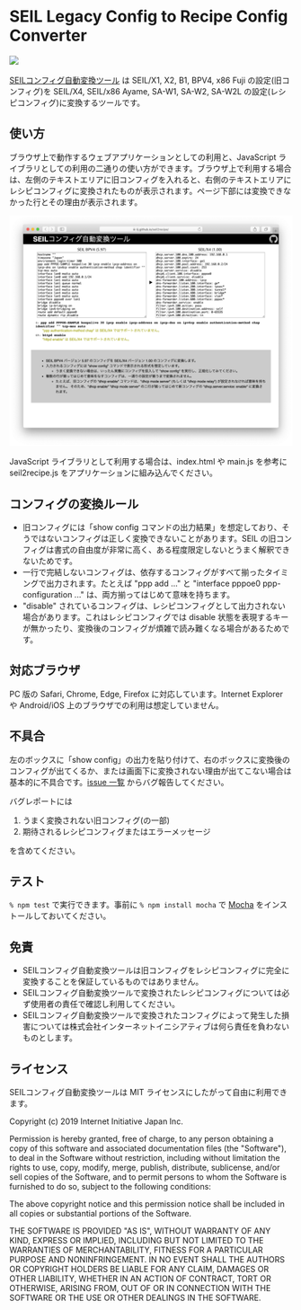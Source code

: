 # SEIL Legacy Config to Recipe Config Converter
![](https://github.com/iij/seil2recipe/workflows/test/badge.svg)

[SEILコンフィグ自動変換ツール](https://iij.github.io/seil2recipe/) は SEIL/X1, X2, B1, BPV4, x86 Fuji の設定(旧コンフィグ)を SEIL/X4, SEIL/x86 Ayame, SA-W1, SA-W2, SA-W2L の設定(レシピコンフィグ)に変換するツールです。


## 使い方
ブラウザ上で動作するウェブアプリケーションとしての利用と、JavaScript ライブラリとしての利用の二通りの使い方ができます。ブラウザ上で利用する場合は、左側のテキストエリアに旧コンフィグを入れると、右側のテキストエリアにレシピコンフィグに変換されたものが表示されます。ページ下部には変換できなかった行とその理由が表示されます。

![screenshot](/screenshot.png)

JavaScript ライブラリとして利用する場合は、index.html や main.js を参考に seil2recipe.js をアプリケーションに組み込んでください。


## コンフィグの変換ルール

 - 旧コンフィグには「show config コマンドの出力結果」を想定しており、そうではないコンフィグは正しく変換できないことがあります。SEIL の旧コンフィグは書式の自由度が非常に高く、ある程度限定しないとうまく解釈できないためです。
 - 一行で完結しないコンフィグは、依存するコンフィグがすべて揃ったタイミングで出力されます。たとえば "ppp add ..." と "interface pppoe0 ppp-configuration ..." は、両方揃ってはじめて意味を持ちます。
 - "disable" されているコンフィグは、レシピコンフィグとして出力されない場合があります。これはレシピコンフィグでは disable 状態を表現するキーが無かったり、変換後のコンフィグが煩雑で読み難くなる場合があるためです。


## 対応ブラウザ
PC 版の Safari, Chrome, Edge, Firefox に対応しています。Internet Explorer や Android/iOS 上のブラウザでの利用は想定していません。


## 不具合
左のボックスに「show config」の出力を貼り付けて、右のボックスに変換後のコンフィグが出てくるか、または画面下に変換されない理由が出てこない場合は基本的に不具合です。[issue 一覧](https://github.com/iij/seil2recipe/issues) からバグ報告してください。

バグレポートには

  1. うまく変換されない旧コンフィグ(の一部)
  2. 期待されるレシピコンフィグまたはエラーメッセージ

を含めてください。


## テスト
`% npm test` で実行できます。事前に `% npm install mocha` で [Mocha](https://mochajs.org) をインストールしておいてください。


## 免責
 - SEILコンフィグ自動変換ツールは旧コンフィグをレシピコンフィグに完全に変換することを保証しているものではありません。
 - SEILコンフィグ自動変換ツールで変換されたレシピコンフィグについては必ず使用者の責任で確認し利用してください。
 - SEILコンフィグ自動変換ツールで変換されたコンフィグによって発生した損害については株式会社インターネットイニシアティブは何ら責任を負わないものとします。


## ライセンス
SEILコンフィグ自動変換ツールは MIT ライセンスにしたがって自由に利用できます。

Copyright (c) 2019 Internet Initiative Japan Inc.

Permission is hereby granted, free of charge, to any person obtaining a copy of this software and associated documentation files (the "Software"), to deal in the Software without restriction, including without limitation the rights to use, copy, modify, merge, publish, distribute, sublicense, and/or sell copies of the Software, and to permit persons to whom the Software is furnished to do so, subject to the following conditions:

The above copyright notice and this permission notice shall be included in all copies or substantial portions of the Software.

THE SOFTWARE IS PROVIDED "AS IS", WITHOUT WARRANTY OF ANY KIND, EXPRESS OR IMPLIED, INCLUDING BUT NOT LIMITED TO THE WARRANTIES OF MERCHANTABILITY, FITNESS FOR A PARTICULAR PURPOSE AND NONINFRINGEMENT. IN NO EVENT SHALL THE AUTHORS OR COPYRIGHT HOLDERS BE LIABLE FOR ANY CLAIM, DAMAGES OR OTHER LIABILITY, WHETHER IN AN ACTION OF CONTRACT, TORT OR OTHERWISE, ARISING FROM, OUT OF OR IN CONNECTION WITH THE SOFTWARE OR THE USE OR OTHER DEALINGS IN THE SOFTWARE.
